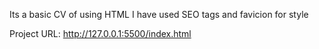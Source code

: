 Its a basic CV of using HTML 
I have used SEO tags and favicion for style 

  Project URL: http://127.0.0.1:5500/index.html
